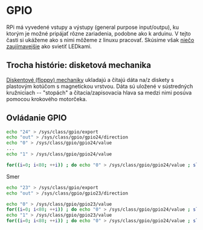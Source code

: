 GPIO
====

RPi má vyvedené vstupy a výstupy (general purpose input/outpu), ku ktorým je
možné pripájať rôzne zariadenia, podobne ako k arduinu. V tejto časti si ukážeme
ako s nimi môžeme z linuxu pracovať. Skúsime však
[niečo zaujímavejšie](https://www.youtube.com/results?search_query=floppy+music)
ako svietiť LEDkami.

Trocha histórie: disketová mechanika
------------------------------------

[Diskentové (floppy) mechaniky](https://sk.wikipedia.org/wiki/Disketov%C3%A1_jednotka)
ukladajú a čítajú dáta na/z diskety s plastovým kotúčom s magnetickou vrstvou.
Dáta sú uložené v sústredných kružniciach -- "stopách" a čítacia/zapisovacia
hlava sa medzi nimi posúva pomocou krokového motorčeka.


Ovládanie GPIO
--------------


```sh
echo "24" > /sys/class/gpio/export
echo "out" > /sys/class/gpio/gpio24/direction
echo "0" > /sys/class/gpio/gpio24/value
...
echo "1" > /sys/class/gpio/gpio24/value
```

```sh
for((i=0; i<80; ++i)) ; do echo "0" > /sys/class/gpio/gpio24/value ; sleep 0.1 ; echo "1" > /sys/class/gpio/gpio24/value; sleep 0.1 ; done
```

Smer

```sh
echo "23" > /sys/class/gpio/export
echo "out" > /sys/class/gpio/gpio23/direction

echo "0" > /sys/class/gpio/gpio23/value
for((i=0; i<80; ++i)) ; do echo "0" > /sys/class/gpio/gpio24/value ; sleep 0.01 ; echo "1" > /sys/class/gpio/gpio24/value; sleep 0.01 ; done
echo "1" > /sys/class/gpio/gpio23/value
for((i=0; i<80; ++i)) ; do echo "0" > /sys/class/gpio/gpio24/value ; sleep 0.01 ; echo "1" > /sys/class/gpio/gpio24/value; sleep 0.01 ; done
```
